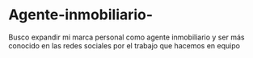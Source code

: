 # Agente-inmobiliario-
Busco expandir mi marca personal como agente inmobiliario y ser más conocido en las redes sociales por el trabajo que hacemos en equipo
